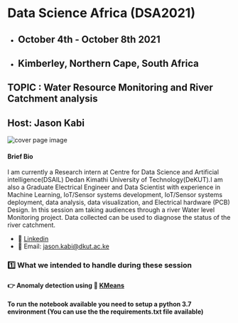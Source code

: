 # Data Science Africa (DSA2021)
- ## October 4th - October 8th 2021
- ## Kimberley, Northern Cape, South Africa 

## TOPIC : Water Resource Monitoring and River Catchment analysis 
## Host: Jason Kabi

![cover page image](/assets/img/snapshot.jpg)

#### Brief Bio
I am currently a Research intern at Centre for Data Science and Artificial intelligence(DSAIL) Dedan Kimathi University of Technology(DeKUT).I am also a Graduate Electrical Engineer and Data Scientist with experience in Machine Learning, IoT/Sensor systems development, IoT/Sensor systems deployment, data analysis, data visualization, and Electrical hardware (PCB) Design. In this session am  taking audiences through a river Water level Monitoring project. Data collected can be used to diagnose the status of the river catchment. 
- :link: [Linkedin](https://www.linkedin.com/in/kabi-jason-b14b68164)
- :link: Email: jason.kabi@dkut.ac.ke


### :one: What we intended to handle during these session

#### :point_right: Anomaly detection using :link: [KMeans](https://scikit-learn.org/stable/modules/generated/sklearn.cluster.KMeans.html)
**To run the notebook available you need to setup a python 3.7 environment (You can use the the requirements.txt file available)**
